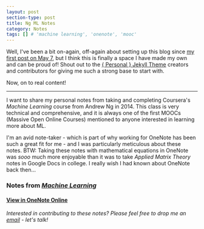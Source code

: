 ```yaml
---
layout: post
section-type: post
title: Ng ML Notes
category: Notes
tags: [] # 'machine learning', 'onenote', 'mooc'
---
```


Well, I've been a bit on-again, off-again about setting up this blog since [my first post on May 7](/blogging/2017/05/07/hello-world.html), but I think this is finally a space I have made my own and can be proud of! Shout out to the [{ Personal } Jekyll Theme](https://github.com/PanosSakkos/personal-jekyll-theme) creators and contributors for giving me such a strong base to start with.

Now, on to real content!

---

I want to share my personal notes from taking and completing Coursera's _Machine Learning_ course from Andrew Ng in 2014. This class is very technical and comprehensive, and it is always one of the first MOOCs (Massive Open Online Courses) mentioned to anyone interested in learning more about ML.

I'm an avid note-taker - which is part of why working for OneNote has been such a great fit for me - and I was particularly meticulous about these notes. BTW: Taking these notes with mathematical equations in OneNote was _sooo_ much more enjoyable than it was to take _Applied Matrix Theory_ notes in Google Docs in college. I really wish I had known about OneNote back then...

### Notes from [_Machine Learning_](https://www.coursera.org/learn/machine-learning)

#### [View in OneNote Online](https://1drv.ms/u/s!AraXgcy9RrRQhchBmtnUm1hHaageog?wd=target%28Ng%20ML%20Notes.one%7CBB2FD368-5C9F-4366-A3FE-33B132AB4D9E%2F%29)

_Interested in contributing to these notes? Please feel free to drop me an [email](/#contact) - let's talk!_
